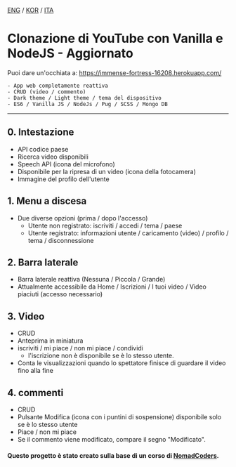 [ENG](README.md) / [KOR](README.ko-KR.md) / [ITA](README.it-IT.md)

# Clonazione di YouTube con Vanilla e NodeJS - Aggiornato

Puoi dare un'occhiata a: https://immense-fortress-16208.herokuapp.com/

```
- App web completamente reattiva
- CRUD (video / commento)
- Dark theme / Light theme / tema del dispositivo
- ES6 / Vanilla JS / NodeJs / Pug / SCSS / Mongo DB
```

---

## 0. Intestazione

- API codice paese
- Ricerca video disponibili
- Speech API (icona del microfono)
- Disponibile per la ripresa di un video (icona della fotocamera)
- Immagine del profilo dell'utente

## 1. Menu a discesa

- Due diverse opzioni (prima / dopo l'accesso)
  - Utente non registrato: iscriviti / accedi / tema / paese
  - Utente registrato: informazioni utente / caricamento (video) / profilo / tema / disconnessione

## 2. Barra laterale

- Barra laterale reattiva (Nessuna / Piccola / Grande)
- Attualmente accessibile da Home / Iscrizioni / I tuoi video / Video piaciuti (accesso necessario)

## 3. Video

- CRUD
- Anteprima in miniatura
- iscriviti / mi piace / non mi piace / condividi
  - l'iscrizione non è disponibile se è lo stesso utente.
- Conta le visualizzazioni quando lo spettatore finisce di guardare il video fino alla fine

## 4. commenti

- CRUD
- Pulsante Modifica (icona con i puntini di sospensione) disponibile solo se è lo stesso utente
- Piace / non mi piace
- Se il commento viene modificato, compare il segno "Modificato".

#### Questo progetto è stato creato sulla base di un corso di [NomadCoders](nomadcoders.co).
